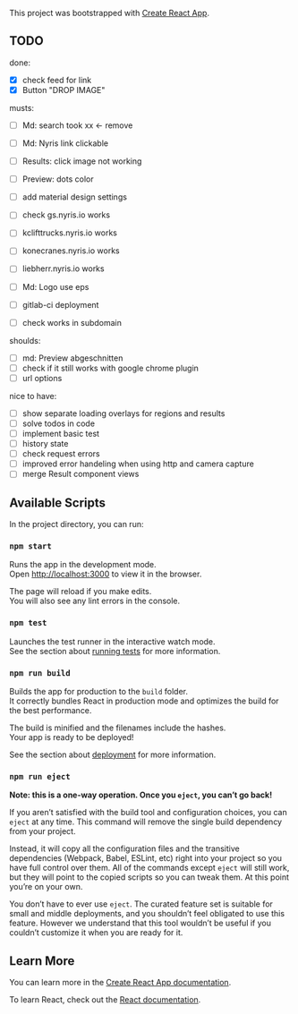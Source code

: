 This project was bootstrapped with [Create React App](https://github.com/facebook/create-react-app).

## TODO

done:

* [x] check feed for link
* [x] Button "DROP IMAGE"

musts:

* [ ] Md: search took xx <- remove
* [ ] Md: Nyris link clickable
* [ ] Results: click image not working
* [ ] Preview: dots color
* [ ] add material design settings

* [ ] check gs.nyris.io works
* [ ] kclifttrucks.nyris.io works
* [ ] konecranes.nyris.io works
* [ ] liebherr.nyris.io works

* [ ] Md: Logo use eps
* [ ] gitlab-ci deployment
* [ ] check works in subdomain


shoulds:

* [ ] md: Preview abgeschnitten
* [ ] check if it still works with google chrome plugin
* [ ] url options

nice to have:

* [ ] show separate loading overlays for regions and results
* [ ] solve todos in code
* [ ] implement basic test
* [ ] history state
* [ ] check request errors
* [ ] improved error handeling when using http and camera capture
* [ ] merge Result component views

## Available Scripts

In the project directory, you can run:

### `npm start`

Runs the app in the development mode.<br>
Open [http://localhost:3000](http://localhost:3000) to view it in the browser.

The page will reload if you make edits.<br>
You will also see any lint errors in the console.

### `npm test`

Launches the test runner in the interactive watch mode.<br>
See the section about [running tests](https://facebook.github.io/create-react-app/docs/running-tests) for more information.

### `npm run build`

Builds the app for production to the `build` folder.<br>
It correctly bundles React in production mode and optimizes the build for the best performance.

The build is minified and the filenames include the hashes.<br>
Your app is ready to be deployed!

See the section about [deployment](https://facebook.github.io/create-react-app/docs/deployment) for more information.

### `npm run eject`

**Note: this is a one-way operation. Once you `eject`, you can’t go back!**

If you aren’t satisfied with the build tool and configuration choices, you can `eject` at any time. This command will remove the single build dependency from your project.

Instead, it will copy all the configuration files and the transitive dependencies (Webpack, Babel, ESLint, etc) right into your project so you have full control over them. All of the commands except `eject` will still work, but they will point to the copied scripts so you can tweak them. At this point you’re on your own.

You don’t have to ever use `eject`. The curated feature set is suitable for small and middle deployments, and you shouldn’t feel obligated to use this feature. However we understand that this tool wouldn’t be useful if you couldn’t customize it when you are ready for it.

## Learn More

You can learn more in the [Create React App documentation](https://facebook.github.io/create-react-app/docs/getting-started).

To learn React, check out the [React documentation](https://reactjs.org/).
